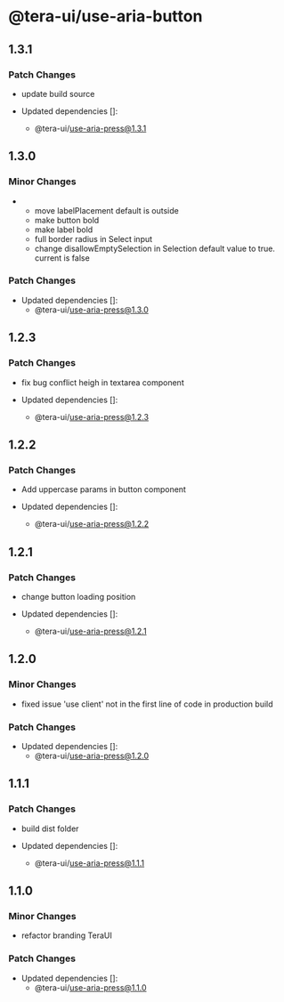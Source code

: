 # @tera-ui/use-aria-button

## 1.3.1

### Patch Changes

- update build source

- Updated dependencies []:
  - @tera-ui/use-aria-press@1.3.1

## 1.3.0

### Minor Changes

- - move labelPlacement default is outside
  - make button bold
  - make label bold
  - full border radius in Select input
  - change disallowEmptySelection in Selection default value to true. current is false

### Patch Changes

- Updated dependencies []:
  - @tera-ui/use-aria-press@1.3.0

## 1.2.3

### Patch Changes

- fix bug conflict heigh in textarea component

- Updated dependencies []:
  - @tera-ui/use-aria-press@1.2.3

## 1.2.2

### Patch Changes

- Add uppercase params in button component

- Updated dependencies []:
  - @tera-ui/use-aria-press@1.2.2

## 1.2.1

### Patch Changes

- change button loading position

- Updated dependencies []:
  - @tera-ui/use-aria-press@1.2.1

## 1.2.0

### Minor Changes

- fixed issue 'use client' not in the first line of code in production build

### Patch Changes

- Updated dependencies []:
  - @tera-ui/use-aria-press@1.2.0

## 1.1.1

### Patch Changes

- build dist folder

- Updated dependencies []:
  - @tera-ui/use-aria-press@1.1.1

## 1.1.0

### Minor Changes

- refactor branding TeraUI

### Patch Changes

- Updated dependencies []:
  - @tera-ui/use-aria-press@1.1.0
